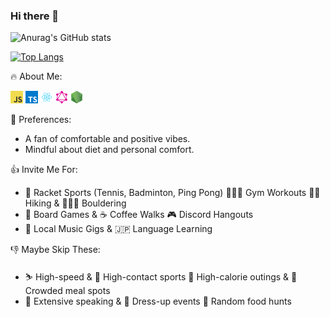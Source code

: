 ### Hi there 👋

![Anurag's GitHub stats](https://github-readme-stats.vercel.app/api?username=GroovyGG&show_icons=true&&theme=transparent)

[![Top Langs](https://github-readme-stats.vercel.app/api/top-langs/?username=GroovyGG)](https://github.com/anuraghazra/github-readme-stats&hide=html)

🔥 About Me:

<code><img height="20" alt="javascript" src="https://raw.githubusercontent.com/github/explore/80688e429a7d4ef2fca1e82350fe8e3517d3494d/topics/javascript/javascript.png"></code>
<code><img height="20" alt="typescript" src="https://raw.githubusercontent.com/github/explore/80688e429a7d4ef2fca1e82350fe8e3517d3494d/topics/typescript/typescript.png"></code>
<code><img height="20" alt="react" src="https://raw.githubusercontent.com/github/explore/80688e429a7d4ef2fca1e82350fe8e3517d3494d/topics/react/react.png"></code>
<code><img height="20" alt="graphql" src="https://raw.githubusercontent.com/github/explore/5c058a388828bb5fde0bcafd4bc867b5bb3f26f3/topics/graphql/graphql.png"></code>
<code><img height="20" alt="nodejs" src="https://raw.githubusercontent.com/github/explore/80688e429a7d4ef2fca1e82350fe8e3517d3494d/topics/nodejs/nodejs.png"></code>

🥗 Preferences:

- A fan of comfortable and positive vibes.
- Mindful about diet and personal comfort.

👍 Invite Me For:

- 🏸 Racket Sports (Tennis, Badminton, Ping Pong) 🏋🏽‍♀️ Gym Workouts 🚶‍♀️ Hiking & 🧗🏽‍♀️ Bouldering
- 🎲 Board Games & ☕ Coffee Walks  🎮 Discord Hangouts
- 🎸 Local Music Gigs & 🇯🇵 Language Learning

👎 Maybe Skip These:

- ⛷️ High-speed & 🏈 High-contact sports 🍰 High-calorie outings & 🍔 Crowded meal spots
- 🎤 Extensive speaking & 🎩 Dress-up events 🍜 Random food hunts


<!--
**GroovyGG/GroovyGG** is a ✨ _special_ ✨ repository because its `README.md` (this file) appears on your GitHub profile.


-->
